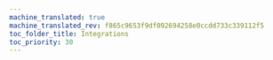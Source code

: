 ```yaml
---
machine_translated: true
machine_translated_rev: f865c9653f9df092694258e0ccdd733c339112f5
toc_folder_title: Integrations
toc_priority: 30
---
```



